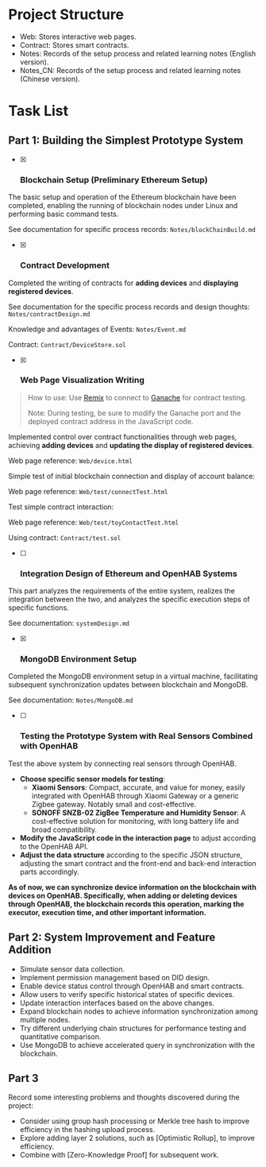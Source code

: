 # Project Structure

- Web: Stores interactive web pages.
- Contract: Stores smart contracts.
- Notes: Records of the setup process and related learning notes (English version).
- Notes_CN: Records of the setup process and related learning notes (Chinese version).

# Task List

## Part 1: Building the Simplest Prototype System

- [x] ### Blockchain Setup (Preliminary Ethereum Setup)

The basic setup and operation of the Ethereum blockchain have been completed, enabling the running of blockchain nodes under Linux and performing basic command tests.

See documentation for specific process records: `Notes/blockChainBuild.md`

- [x] ### Contract Development

Completed the writing of contracts for **adding devices** and **displaying registered devices**.

See documentation for the specific process records and design thoughts: `Notes/contractDesign.md`

Knowledge and advantages of Events: `Notes/Event.md`

Contract: `Contract/DeviceStore.sol`

- [x] ### Web Page Visualization Writing

> How to use: Use [Remix](https://remix.ethereum.org/) to connect to [Ganache](https://archive.trufflesuite.com/docs/ganache/) for contract testing.
>
> Note: During testing, be sure to modify the Ganache port and the deployed contract address in the JavaScript code.

Implemented control over contract functionalities through web pages, achieving **adding devices** and **updating the display of registered devices**.

Web page reference: `Web/device.html`

Simple test of initial blockchain connection and display of account balance:

Web page reference: `Web/test/connectTest.html`

Test simple contract interaction:

Web page reference: `Web/test/toyContactTest.html`

Using contract: `Contract/test.sol`

- [ ] ### Integration Design of Ethereum and OpenHAB Systems

This part analyzes the requirements of the entire system, realizes the integration between the two, and analyzes the specific execution steps of specific functions.

See documentation: `systemDesign.md`

- [x] ### MongoDB Environment Setup

Completed the MongoDB environment setup in a virtual machine, facilitating subsequent synchronization updates between blockchain and MongoDB.

See documentation: `Notes/MongoDB.md`

- [ ] ### Testing the Prototype System with Real Sensors Combined with OpenHAB

Test the above system by connecting real sensors through OpenHAB.

- **Choose specific sensor models for testing**:
  - **Xiaomi Sensors**: Compact, accurate, and value for money, easily integrated with OpenHAB through Xiaomi Gateway or a generic Zigbee gateway. Notably small and cost-effective.
  - **SONOFF SNZB-02 ZigBee Temperature and Humidity Sensor**: A cost-effective solution for monitoring, with long battery life and broad compatibility.
- **Modify the JavaScript code in the interaction page** to adjust according to the OpenHAB API.
- **Adjust the data structure** according to the specific JSON structure, adjusting the smart contract and the front-end and back-end interaction parts accordingly.

**As of now, we can synchronize device information on the blockchain with devices on OpenHAB. Specifically, when adding or deleting devices through OpenHAB, the blockchain records this operation, marking the executor, execution time, and other important information.**

## Part 2: System Improvement and Feature Addition

- Simulate sensor data collection.
- Implement permission management based on DID design.
- Enable device status control through OpenHAB and smart contracts.
- Allow users to verify specific historical states of specific devices.
- Update interaction interfaces based on the above changes.
- Expand blockchain nodes to achieve information synchronization among multiple nodes.
- Try different underlying chain structures for performance testing and quantitative comparison.
- Use MongoDB to achieve accelerated query in synchronization with the blockchain.

## Part 3

Record some interesting problems and thoughts discovered during the project:

- Consider using group hash processing or Merkle tree hash to improve efficiency in the hashing upload process.
- Explore adding layer 2 solutions, such as [Optimistic Rollup], to improve efficiency.
- Combine with [Zero-Knowledge Proof] for subsequent work.
